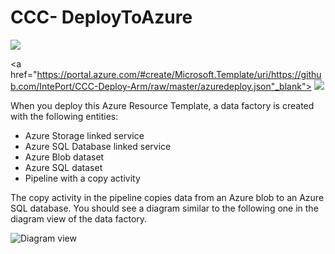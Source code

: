 
# CCC- DeployToAzure


<a href="https://azuredeploy.net/" target="_blank">
    <img src="http://azuredeploy.net/deploybutton.png"/>
</a>

<a href="https://portal.azure.com/#create/Microsoft.Template/uri/https://github.com/IntePort/CCC-Deploy-Arm/raw/master/azuredeploy.json"_blank">
    <img src="http://azuredeploy.net/deploybutton.png"/>
    
    
When you deploy this Azure Resource Template, a data factory is created with the following entities: 

- Azure Storage linked service
- Azure SQL Database linked service
- Azure Blob dataset
- Azure SQL dataset
- Pipeline with a copy activity 

The copy activity in the pipeline copies data from an Azure blob to an Azure SQL database. You should see a diagram similar to the following one in the diagram view of the data factory.  

![Diagram view](images/adfDiagram.PNG)

